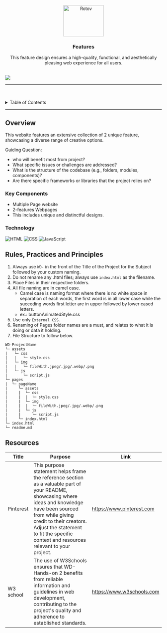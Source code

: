 <a name="readme-top">

<br/>

<br />
<div align="center">
  <a href="https://github.com/VianTibay">
  <!-- TODO: If you want to add logo or banner you can add it here -->
    <img src="./assets/img/sh.gif" alt="Rotov" width="130" height="100">
  </a>
<!-- TODO: Change Title to the name of the title of your Project -->
  <h3 align="center">Features</h3>
</div>

<div align="center">
  This feature design ensures a high-quality, functional, and aesthetically pleasing web experience for all users.
</div>

<br />

<!-- TODO: Change the zyx-0314 into your github username  -->
<!-- TODO: Change the WD-Template-Project into the same name of your folder -->
![](https://visit-counter.vercel.app/counter.png?page=VianTibay/WD-SW04)

---

<br />
<br />

<!-- TODO: If you want to add more layers for your readme -->
<details>
  <summary>Table of Contents</summary>
  <ol>
    <li>
      <a href="#overview">Overview</a>
      <ol>
        <li>
          <a href="#key-components">Key Components</a>
        </li>
        <li>
          <a href="#technology">Technology</a>
        </li>
      </ol>
    </li>
    <li>
      <a href="#rule,-practices-and-principles">Rules, Practices and Principles</a>
    </li>
    <li>
      <a href="#resources">Resources</a>
    </li>
  </ol>
</details>

---

## Overview

<!-- TODO: To be changed -->
<!-- The following are just sample -->
This website features an extensive collection of 2 unique feature,  showcasing a diverse range of creative options.

Guiding Question:
- who will benefit most from project?
- What specific issues or challenges are addressed?
- What is the structure of the codebase (e.g., folders, modules, components)?
- Are there specific frameworks or libraries that the project relies on?

### Key Components
<!-- TODO: List of Key Components -->
<!-- The following are just sample -->
- Multiple Page website
- 2-features Webpages 
- This includes unique and distinctful designs.

### Technology
<!-- TODO: List of Technology Used -->
![HTML](https://img.shields.io/badge/HTML-E34F26?style=for-the-badge&logo=html5&logoColor=white)
![CSS](https://img.shields.io/badge/CSS-1572B6?style=for-the-badge&logo=css3&logoColor=white)
![JavaScript](https://img.shields.io/badge/JavaScript-F7DF1E?style=for-the-badge&logo=javascript&logoColor=white)

## Rules, Practices and Principles
1. Always use `WD-` in the front of the Title of the Project for the Subject followed by your custom naming.
2. Do not rename any .html files; always use `index.html` as the filename.
3. Place Files in their respective folders.
4. All file naming are in camel case.
   - Camel case is naming format where there is no white space in separation of each words, the first word is in all lower case while the succeding words first letter are in upper followed by lower cased letters.
   - ex.: buttonAnimatedStyle.css
5. Use only `External CSS`.
6. Renaming of Pages folder names are a must, and relates to what it is doing or data it holding.
7. File Structure to follow below.

```
WD-ProjectName
└─ assets
|   └─ css
|   |   └─ style.css
|   └─ img
|   |   └─ fileWith.jpeg/.jpg/.webp/.png
|   └─ js
|       └─ script.js
└─ pages
|  └─ pageName
|     └─ assets
|     |  └─ css
|     |  |  └─ style.css
|     |  └─ img
|     |  |  └─ fileWith.jpeg/.jpg/.webp/.png
|     |  └─ js
|     |     └─ script.js
|     └─ index.html
└─ index.html
└─ readme.md
```
## Resources
<!-- TODO: Add References -->
| Title | Purpose | Link |
|-|-|-|
|Pinterest| This purpose statement helps frame the reference section as a valuable part of your README, showcasing where ideas and knowledge have been sourced from while giving credit to their creators. Adjust the statement to fit the specific context and resources relevant to your project.|https://www.pinterest.com|
|W3 school|The use of W3Schools ensures that WD-Hands-on 2 benefits from reliable information and guidelines in web development, contributing to the project's quality and adherence to established standards.|https://www.w3schools.com|
